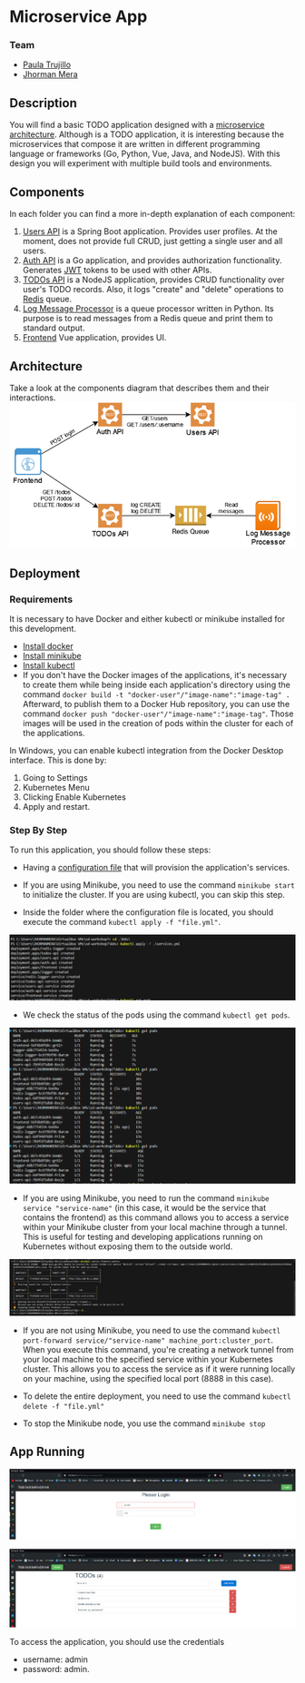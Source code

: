 # Microservice App

### Team

 * [Paula Trujillo](https://github.com/PaulaTrujillo27)
 * [Jhorman Mera](https://github.com/JhormanMera)

## Description

You will find a basic TODO application designed with a [microservice architecture](https://microservices.io). Although is a TODO application, it is interesting because the microservices that compose it are written in different programming language or frameworks (Go, Python, Vue, Java, and NodeJS). With this design you will experiment with multiple build tools and environments. 

## Components
In each folder you can find a more in-depth explanation of each component:

1. [Users API](/users-api) is a Spring Boot application. Provides user profiles. At the moment, does not provide full CRUD, just getting a single user and all users.
2. [Auth API](/auth-api) is a Go application, and provides authorization functionality. Generates [JWT](https://jwt.io/) tokens to be used with other APIs.
3. [TODOs API](/todos-api) is a NodeJS application, provides CRUD functionality over user's TODO records. Also, it logs "create" and "delete" operations to [Redis](https://redis.io/) queue.
4. [Log Message Processor](/log-message-processor) is a queue processor written in Python. Its purpose is to read messages from a Redis queue and print them to standard output.
5. [Frontend](/frontend) Vue application, provides UI.

## Architecture

Take a look at the components diagram that describes them and their interactions.
![microservice-app-example](/arch-img/Microservices.png)



## Deployment

### Requirements

It is necessary to have Docker and either kubectl or minikube installed for this development.

* [Install docker](https://www.docker.com/products/docker-desktop/)
* [Install minikube](https://minikube.sigs.k8s.io/docs/start/)
* [Install kubectl](https://kubernetes.io/docs/tasks/tools/)
* If you don't have the Docker images of the applications, it's necessary to create them while being inside each application's directory using the command `docker build -t "docker-user"/"image-name":"image-tag" .` Afterward, to publish them to a Docker Hub repository, you can use the command `docker push "docker-user"/"image-name":"image-tag"`. Those images will be used in the creation of pods within the cluster for each of the applications.

In Windows, you can enable kubectl integration from the Docker Desktop interface. This is done by:
1. Going to Settings 
2. Kubernetes Menu
3. Clicking Enable Kubernetes
4. Apply and restart.


### Step By Step

To run this application, you should follow these steps:

* Having a [configuration file](./k8s/services.yml) that will provision the application's services.

* If you are using Minikube, you need to use the command `minikube start` to initialize the cluster. If you are using kubectl, you can skip this step.

* Inside the folder where the configuration file is located, you should execute the command `kubectl apply -f "file.yml"`.

![services](assets/svc_creation.png)

*  We check the status of the pods using the command `kubectl get pods`.

![pods](assets/pods_verification.png)

* If you are using Minikube, you need to run the command `minikube service "service-name"` (in this case, it would be the service that contains the frontend) as this command allows you to access a service within your Minikube cluster from your local machine through a tunnel. This is useful for testing and developing applications running on Kubernetes without exposing them to the outside world.

![pods](assets/svc_ip.png)

* If you are not using Minikube, you need to use the command `kubectl port-forward service/"service-name" machine_port:cluster_port`. When you execute this command, you're creating a network tunnel from your local machine to the specified service within your Kubernetes cluster. This allows you to access the service as if it were running locally on your machine, using the specified local port (8888 in this case).

* To delete the entire deployment, you need to use the command `kubectl delete -f "file.yml"`

* To stop the Minikube node, you use the command `minikube stop`

## App Running

![services](assets/app_login.png)

![services](assets/app_function.png)

To access the application, you should use the credentials 
* username: admin 
* password: admin.